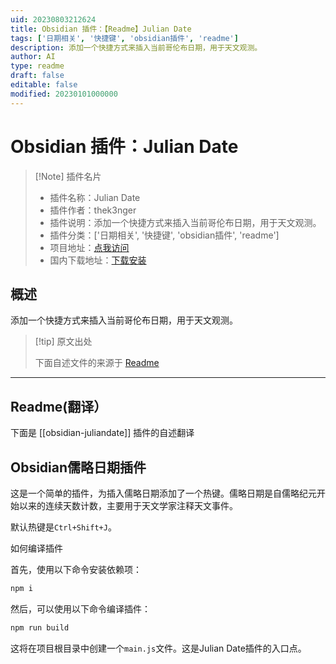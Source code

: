```yaml
---
uid: 20230803212624
title: Obsidian 插件：【Readme】Julian Date
tags: ['日期相关', '快捷键', 'obsidian插件', 'readme']
description: 添加一个快捷方式来插入当前哥伦布日期，用于天文观测。
author: AI
type: readme
draft: false
editable: false
modified: 20230101000000
---
```


# Obsidian 插件：Julian Date

> [!Note] 插件名片
> - 插件名称：Julian Date
> - 插件作者：thek3nger
> - 插件说明：添加一个快捷方式来插入当前哥伦布日期，用于天文观测。
> - 插件分类：['日期相关', '快捷键', 'obsidian插件', 'readme']
> - 项目地址：[点我访问](https://github.com/THeK3nger/obsidian-juliandate)
> - 国内下载地址：[下载安装](https://pkmer.cn/products/plugin/pluginMarket/?obsidian-juliandate)

## 概述

添加一个快捷方式来插入当前哥伦布日期，用于天文观测。



> [!tip] 原文出处
> 
>下面自述文件的来源于 [Readme](https://ghproxy.net/https://raw.githubusercontent.com/THeK3nger/obsidian-juliandate/master/README.md)
> 

---

## Readme(翻译）

下面是 [[obsidian-juliandate]] 插件的自述翻译



## Obsidian儒略日期插件

这是一个简单的插件，为插入儒略日期添加了一个热键。儒略日期是自儒略纪元开始以来的连续天数计数，主要用于天文学家注释天文事件。

默认热键是`Ctrl+Shift+J`。

如何编译插件

首先，使用以下命令安装依赖项：

```bash
npm i
```

然后，可以使用以下命令编译插件：

```bash
npm run build
```

这将在项目根目录中创建一个`main.js`文件。这是Julian Date插件的入口点。



